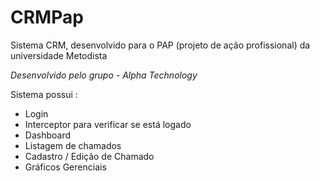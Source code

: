 # CRMPap
Sistema CRM, desenvolvido para o PAP (projeto de ação profissional) da universidade Metodista

_Desenvolvido pelo grupo - Alpha Technology_

Sistema possui :

* Login 
* Interceptor para verificar se está logado
* Dashboard
* Listagem de chamados
* Cadastro / Edição de Chamado
* Gráficos Gerenciais


